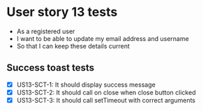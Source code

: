 # User story 13 tests

- As a registered user
- I want to be able to update my email address and username
- So that I can keep these details current

## Success toast tests

- [x] US13-SCT-1: It should display success message
- [x] US13-SCT-2: It should call on close when close button clicked
- [x] US13-SCT-3: It should call setTimeout with correct arguments
